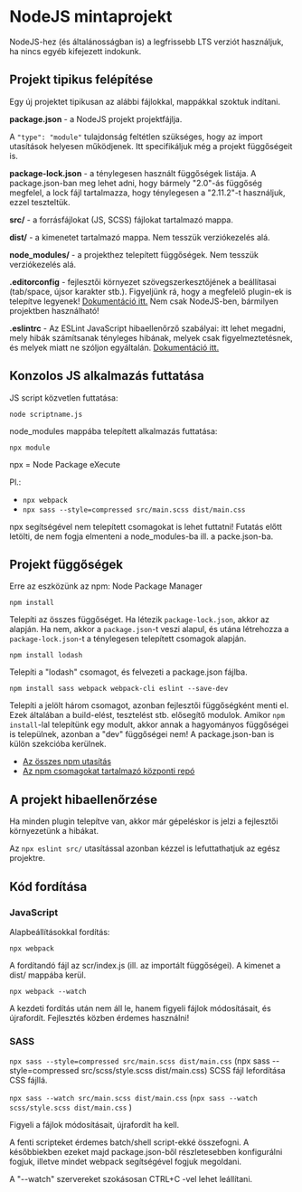 # NodeJS mintaprojekt

NodeJS-hez (és általánosságban is) a legfrissebb LTS verziót használjuk, ha nincs egyéb kifejezett indokunk.

## Projekt tipikus felépítése

Egy új projektet tipikusan az alábbi fájlokkal, mappákkal szoktuk indítani.

**package.json** - a NodeJS projekt projektfájlja.

A `"type": "module"` tulajdonság feltétlen szükséges, hogy az import utasítások helyesen működjenek. Itt specifikáljuk még a projekt függőségeit is.

**package-lock.json** - a ténylegesen használt függőségek listája. A package.json-ban meg lehet adni, hogy bármely "2.0"-ás függőség megfelel, a lock fájl tartalmazza, hogy ténylegesen a "2.11.2"-t használjuk, ezzel teszteltük.

**src/** - a forrásfájlokat (JS, SCSS) fájlokat tartalmazó mappa.

**dist/** - a kimenetet tartalmazó mappa. Nem tesszük verziókezelés alá.

**node_modules/** - a projekthez telepített függőségek. Nem tesszük verziókezelés alá.

**.editorconfig** - fejlesztői környezet szövegszerkesztőjének a beállítasai (tab/space, újsor karakter stb.). Figyeljünk rá, hogy a megfelelő plugin-ek is telepítve legyenek! [Dokumentáció itt.](https://editorconfig.org/) Nem csak NodeJS-ben, bármilyen projektben használható!

**.eslintrc** - Az ESLint JavaScript hibaellenőrző szabályai: itt lehet megadni, mely hibák számítsanak tényleges hibának, melyek csak figyelmeztetésnek, és melyek miatt ne szóljon egyáltalán. [Dokumentáció itt.](https://eslint.org/docs/rules/)

## Konzolos JS alkalmazás futtatása

JS script közvetlen futtatása:

`node scriptname.js`

node_modules mappába telepített alkalmazás futtatása:

`npx module`

npx = Node Package eXecute

Pl.:

* `npx webpack`
* `npx sass --style=compressed src/main.scss dist/main.css`

npx segítségével nem telepített csomagokat is lehet futtatni! Futatás előtt letölti, de nem fogja elmenteni a node_modules-ba ill. a packe.json-ba.

## Projekt függőségek

Erre az eszközünk az npm: Node Package Manager

`npm install`

Telepíti az összes függőséget. Ha létezik `package-lock.json`, akkor az alapján. Ha nem, akkor a `package.json`-t veszi alapul, és utána létrehozza a `package-lock.json`-t a ténylegesen telepített csomagok alapján.

`npm install lodash`

Telepíti a "lodash" csomagot, és felvezeti a package.json fájlba.

`npm install sass webpack webpack-cli eslint --save-dev`

Telepíti a jelölt három csomagot, azonban fejlesztői függőségként menti el. Ezek általában a build-elést, tesztelést stb. elősegítő modulok. Amikor `npm install`-lal telepítünk egy modult, akkor annak a hagyományos függőségei is települnek, azonban a "dev" függőségei nem! A package.json-ban is külön szekcióba kerülnek.

* [Az összes npm utasítás](https://docs.npmjs.com/cli/commands/npm)
* [Az npm csomagokat tartalmazó központi repó](https://www.npmjs.com/)

## A projekt hibaellenőrzése

Ha minden plugin telepítve van, akkor már gépeléskor is jelzi a fejlesztői környezetünk a hibákat.

Az `npx eslint src/` utasítással azonban kézzel is lefuttathatjuk az egész projektre.

## Kód fordítása

### JavaScript

Alapbeállításokkal fordítás:

`npx webpack`

A fordítandó fájl az scr/index.js (ill. az importált függőségei). A kimenet a dist/ mappába kerül.

`npx webpack --watch`

A kezdeti fordítás után nem áll le, hanem figyeli fájlok módosításait, és újrafordít. Fejlesztés közben érdemes használni!

### SASS

`npx sass --style=compressed src/main.scss dist/main.css`
 (npx sass --style=compressed src/scss/style.scss dist/main.css)
SCSS fájl lefordítása CSS fájllá.

`npx sass --watch src/main.scss dist/main.css`
(`npx sass --watch scss/style.scss dist/main.css`
)

Figyeli a fájlok módosításait, újrafordít ha kell.

A fenti scripteket érdemes batch/shell script-ekké összefogni. A későbbiekben ezeket majd package.json-ből részletesebben konfigurálni fogjuk, illetve mindet webpack segítségével fogjuk megoldani.

A "--watch" szervereket szokásosan CTRL+C -vel lehet leállítani.
